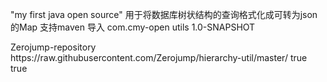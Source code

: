 "my first java open source"
用于将数据库树状结构的查询格式化成可转为json的Map
支持maven 导入
<dependency>
    <groupId>com.cmy-open</groupId>
    <artifactId>utils</artifactId>
    <version>1.0-SNAPSHOT</version>
</dependency>

<repositories>
    <repository>
        <id>Zerojump-repository</id>
        <url>https://raw.githubusercontent.com/Zerojump/hierarchy-util/master/</url>
        <releases><enabled>true</enabled></releases>
        <snapshots><enabled>true</enabled></snapshots>
    </repository>
</repositories>
